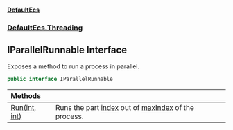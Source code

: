 #### [DefaultEcs](DefaultEcs.md 'DefaultEcs')
### [DefaultEcs.Threading](DefaultEcs.md#DefaultEcs.Threading 'DefaultEcs.Threading')

## IParallelRunnable Interface

Exposes a method to run a process in parallel.

```csharp
public interface IParallelRunnable
```

| Methods | |
| :--- | :--- |
| [Run(int, int)](IParallelRunnable.Run(int,int).md 'DefaultEcs.Threading.IParallelRunnable.Run(int, int)') | Runs the part [index](IParallelRunnable.Run(int,int).md#DefaultEcs.Threading.IParallelRunnable.Run(int,int).index 'DefaultEcs.Threading.IParallelRunnable.Run(int, int).index') out of [maxIndex](IParallelRunnable.Run(int,int).md#DefaultEcs.Threading.IParallelRunnable.Run(int,int).maxIndex 'DefaultEcs.Threading.IParallelRunnable.Run(int, int).maxIndex') of the process. |
